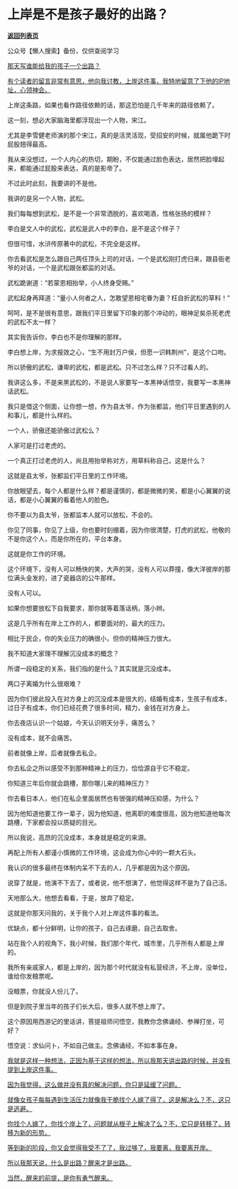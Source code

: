# 上岸是不是孩子最好的出路？

[**返回列表页**](/gzh/记忆承载3)

公众号【懒人搜索】备份，仅供查阅学习

[那天写谁能给我的孩子一个出路？](https://mp.weixin.qq.com/s?__biz=MzU3NDc5Nzc0NQ==&mid=2247529742&idx=1&sn=d7b78a887b8653739372c82973dd6266&scene=21#wechat_redirect)

[有个读者的留言非常有意思，他向我讨教，上岸这件事，我特地留意了下他的IP地址，心领神会。](https://mp.weixin.qq.com/s?__biz=MzU3NDc5Nzc0NQ==&mid=2247529742&idx=1&sn=d7b78a887b8653739372c82973dd6266&scene=21#wechat_redirect)

上岸这条路，如果也看作路径依赖的话，那这恐怕是几千年来的路径依赖了。

这一刻，想必大家脑海里都浮现出一个人物，宋江。  

尤其是李雪健老师演的那个宋江，真的是活灵活现，受招安的时候，就属他跪下时屁股翘得最高。  

我从来没想过，一个人内心的热切，期盼，不仅能通过脸色表达，居然把脸埋起来，都能通过屁股来表达，真的是影帝了。  

不过此时此刻，我要讲的不是他。  

我讲的是另一个人物，武松。  

我们每每想到武松，是不是一个非常洒脱的，喜欢喝酒，性格张扬的模样？  

李白是文人中的武松，武松是武人中的李白，是不是这个样子？  

但很可惜，水浒传原著中的武松，不完全是这样。  

你去看武松是怎么跟自己两任顶头上司的对话，一个是武松刚打虎归来，跟县衙老爷的对话，一个是武松跟张都监的对话。  

武松跪谢道：“若蒙恩相抬举，小人终身受赐。”  

武松起身再拜道：“量小人何者之人，怎敢望恩相宅眷为妻？枉自折武松的草料！”

呵呵，是不是很有意思，跟我们平日里留下印象的那个冲动的，眼神足矣杀死老虎的武松不太一样？

其实我告诉你，李白也不是你理解的那样。  

李白想上岸，为求报效之心，“生不用封万户侯，但愿一识韩荆州”，是这个口吻。

所以骄傲的武松，谦卑的武松，都是武松。只不过怎么样？只不过看人的。

我讲这么多，不是来黑武松的，不是说人家要写一本黑神话悟空，我要写一本黑神话武松。

我只是借这个侧面，让你想一想，作为县太爷，作为张都监，他们平日里遇到的人和事儿，都是什么样的。

一个人，骄傲还能骄傲过武松么？  

人家可是打过老虎的。

一个真正打过老虎的人，尚且用抬举称对方，用草料称自己，这是什么？

这就是县太爷，张都监们平日里的工作环境。

你放眼望去，每个人都是什么样？都是谨慎的，都是微微的笑，都是小心翼翼的说话，都是小心翼翼的看着他人的脸色。  

你不要以为县太爷，张都监本人就可以放松，不会的。

你见了同事，你见了上级，你也要时刻绷着，因为你很清楚，打虎的武松，他敬的不是你这个人，而是你所在的，平台本身。  

这就是你工作的环境。  

这个环境下，没有人可以畅快的笑，大声的哭，没有人可以莽撞，像大洋彼岸的那位满头金发的，进了瓷器店的公牛那样。  

没有人可以。

如果你想要放松下自我要求，那你就等着落话柄，落小辫。  

这是几乎所有在岸上工作的人，都要面对的，最大的压力。  

相比于民企，你的失业压力的确很小，但你的精神压力很大。  

我不知道大家理不理解沉没成本的概念？  

所谓一段稳定的关系，我们指的是什么？其实就是沉没成本。

两口子离婚为什么很艰难？  

因为你们彼此投入在对方身上的沉没成本是很大的，结婚有成本，生孩子有成本，过日子有成本，你们已经花费了很多时间，精力，金钱在对方身上。

你去夜店认识一个姑娘，今天认识明天分手，痛苦么？  

没有成本，就不会痛苦。  

前者就像上岸，后者就像去私企。

你去私企之所以感受不到那种精神上的压力，恰恰源自于它不稳定。  

你知道三年后你就会跳槽，那你哪儿来的精神压力？

你去看日本人，他们在私企里面居然也有很强的精神压抑感，为什么？  

因为他知道他要工作一辈子，因为他知道，他离职的难度很高，因为他知道他每次跳槽，下家都会投以质疑的目光。

所以我说，高昂的沉没成本，本身就是稳定的来源。  

再配上所有人都谨小慎微的工作环境，这会成为你心中的一颗大石头。  

我认识的很多最终在体制内呆不下去的人，几乎都是因为这个原因。

说穿了就是，他演不下去了，或者说，他不想演了，他觉得这样不是为了自己活。

天地那么大，他想去看看，于是，放弃了稳定。  

这就是你那天问我的，关于我个人对上岸这件事的看法。  

优缺点，都十分鲜明，让你的孩子，自己去琢磨，自己去取舍。

站在我个人的视角下，我小时候，我们那个年代，城市里，几乎所有人都是上岸的。  

我所有亲戚家人，都是上岸的，因为那个时代就没有私营经济，不上岸，没单位，谁给你发粮票呢。

没粮票，你就没人份儿了。  

但是到院子里当年的孩子们长大后，很多人就不想上岸了。  

这个原因用西游记的里话讲，菩提祖师问悟空，我教你念佛诵经、参禅打坐，可好？

悟空说：求仙问卜，不如自己做主。念佛诵经，不如本事在身。

[我就是这样一种想法，正因为基于这样的想法，所以我那天讲出路的时候，并没有提到上岸这件事。  
](https://mp.weixin.qq.com/s?__biz=MzU3NDc5Nzc0NQ==&mid=2247529742&idx=1&sn=d7b78a887b8653739372c82973dd6266&scene=21#wechat_redirect)

[因为我觉得，这么做并没有真的解决问题，你只是延缓了问题。](https://mp.weixin.qq.com/s?__biz=MzU3NDc5Nzc0NQ==&mid=2247529742&idx=1&sn=d7b78a887b8653739372c82973dd6266&scene=21#wechat_redirect)

[就像女孩子每每遇到生活压力就像我干脆找个人嫁了得了，这是解决么？不，这只是逃避。](https://mp.weixin.qq.com/s?__biz=MzU3NDc5Nzc0NQ==&mid=2247529742&idx=1&sn=d7b78a887b8653739372c82973dd6266&scene=21#wechat_redirect)

[你找个人嫁了，你找个岸上了，问题就从根子上解决了么？不，它只是转移了，转移为新的形势。](https://mp.weixin.qq.com/s?__biz=MzU3NDc5Nzc0NQ==&mid=2247529742&idx=1&sn=d7b78a887b8653739372c82973dd6266&scene=21#wechat_redirect)

[等到新的阶段，你又会觉得我受不了了，我过够了，我要离，我要离开岸。  
](https://mp.weixin.qq.com/s?__biz=MzU3NDc5Nzc0NQ==&mid=2247529742&idx=1&sn=d7b78a887b8653739372c82973dd6266&scene=21#wechat_redirect)

[所以我那天说，什么是出路？醒来才是出路。  
](https://mp.weixin.qq.com/s?__biz=MzU3NDc5Nzc0NQ==&mid=2247529742&idx=1&sn=d7b78a887b8653739372c82973dd6266&scene=21#wechat_redirect)

[当然，醒来的前提，是你有勇气醒来。](https://mp.weixin.qq.com/s?__biz=MzU3NDc5Nzc0NQ==&mid=2247529742&idx=1&sn=d7b78a887b8653739372c82973dd6266&scene=21#wechat_redirect)

